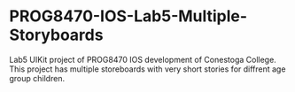 # PROG8470-IOS-Lab5-Multiple-Storyboards
Lab5 UIKit project of PROG8470 IOS development of Conestoga College. This project has multiple storeboards with very short stories for diffrent age group children.
